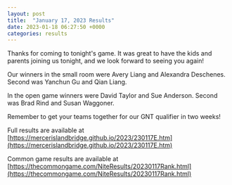 ```yaml
---
layout: post
title:  "January 17, 2023 Results"
date: 2023-01-18 06:27:50 +0000
categories: results
---
```

Thanks for coming to tonight's game. It was great to have the kids and parents joining us tonight, and we look forward to seeing you again!

Our winners in the small room were Avery Liang and Alexandra Deschenes. Second was Yanchun Gu and Qian Liang.

In the open game winners were David Taylor and Sue Anderson. Second was Brad Rind and Susan Waggoner.

Remember to get your teams together for our GNT qualifier in two weeks!

Full results are available at [https://mercerislandbridge.github.io/2023/230117E.htm](https://mercerislandbridge.github.io/2023/230117E.htm)

Common game results are available at [https://thecommongame.com/NiteResults/20230117Rank.html](https://thecommongame.com/NiteResults/20230117Rank.html)
